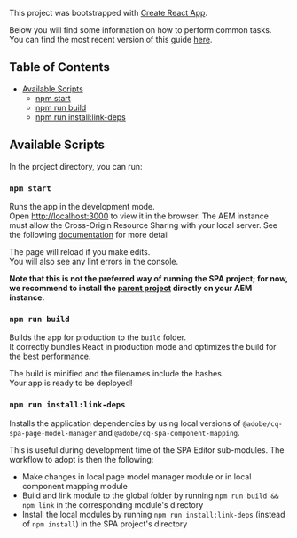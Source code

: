 This project was bootstrapped with [Create React App](https://github.com/facebookincubator/create-react-app).

Below you will find some information on how to perform common tasks.<br>
You can find the most recent version of this guide [here](https://github.com/facebookincubator/create-react-app/blob/master/packages/react-scripts/template/README.md).

## Table of Contents

- [Available Scripts](#available-scripts)
  - [npm start](#npm-start)
  - [npm run build](#npm-run-build)
  - [npm run install:link-deps](#npm-run-installlink-deps)

## Available Scripts

In the project directory, you can run:

### `npm start`

Runs the app in the development mode.<br>
Open [http://localhost:3000](http://localhost:3000) to view it in the browser.
The AEM instance must allow the Cross-Origin Resource Sharing with your local server. See the following [documentation](https://helpx.adobe.com/experience-manager/kt/platform-repository/using/cors-security-article-understand.html) for more detail

The page will reload if you make edits.<br>
You will also see any lint errors in the console.

**Note that this is not the preferred way of running the SPA project; for now, we recommend to install the [parent project](https://github.com/adobe/aem-sample-we-retail-journal#install-everything) directly on your AEM instance.**

### `npm run build`

Builds the app for production to the `build` folder.<br>
It correctly bundles React in production mode and optimizes the build for the best performance.

The build is minified and the filenames include the hashes.<br>
Your app is ready to be deployed!

### `npm run install:link-deps`

Installs the application dependencies by using local versions of `@adobe/cq-spa-page-model-manager` and `@adobe/cq-spa-component-mapping`. 

This is useful during development time of the SPA Editor sub-modules. The workflow to adopt is then the following:
* Make changes in local page model manager module or in local component mapping module
* Build and link module to the global folder by running `npm run build && npm link` in the corresponding module's directory
* Install the local modules by running `npm run install:link-deps` (instead of `npm install`) in the SPA project's directory

